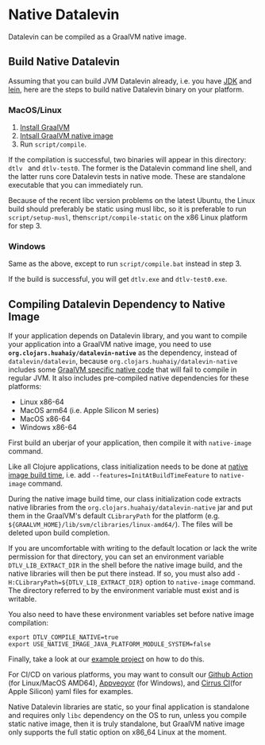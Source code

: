 # Native Datalevin

Datalevin can be compiled as a GraalVM native image.

## Build Native Datalevin

Assuming that you can build JVM Datalevin already, i.e. you have
[JDK](https://openjdk.java.net/) and [lein](https://leiningen.org/), here are
the steps to build native Datalevin binary on your platform.

### MacOS/Linux

1. [Install GraalVM](https://www.graalvm.org/docs/getting-started/#install-graalvm)
2. [Intsall GraalVM native image](https://www.graalvm.org/reference-manual/native-image/)
3. Run `script/compile`.

If the compilation is successful, two binaries will appear in this directory:
`dtlv ` and `dtlv-test0`. The former is the Datalevin command line shell, and the
latter runs core Datalevin tests in native mode. These are standalone
executable that you can immediately run.

Because of the recent libc version problems on the latest Ubuntu, the Linux
build should preferably be static using musl libc, so it is preferable to
run `script/setup-musl`, then`script/compile-static` on the x86 Linux platform
for step 3.

### Windows

Same as the above, except to run `script/compile.bat` instead in step 3.

If the build is successful, you will get `dtlv.exe` and `dtlv-test0.exe`.


## Compiling Datalevin Dependency to Native Image

If your application depends on Datalevin library, and you want to compile your
application into a GraalVM native image, you need to use
**`org.clojars.huahaiy/datalevin-native`** as the dependency, instead of
`datalevin/datalevin`, because `org.clojars.huahaiy/datalevin-native` includes
some [GraalVM specific native
code](https://yyhh.org/blog/2021/02/writing-c-code-in-javaclojure-graalvm-specific-programming/)
that will fail to compile in regular JVM. It also includes pre-compiled native
dependencies for these platforms:

* Linux x86-64
* MacOS arm64 (i.e. Apple Silicon M series)
* MacOS x86-64
* Windows x86-64

First build an uberjar of your application, then compile it with `native-image`
command.

Like all Clojure applications, class initialization needs to be done at [native image
build time](https://github.com/clj-easy/graal-docs#class-initialization), i.e.
add `--features=InitAtBuildTimeFeature` to `native-image` command.

During the native image build time, our class initialization code extracts
native libraries from the `org.clojars.huahaiy/datalevin-native` jar and put
them in the GraalVM's default `CLibraryPath` for the platform (e.g.
`${GRAALVM_HOME}/lib/svm/clibraries/linux-amd64/`). The files will be deleted
upon build completion.

If you are uncomfortable with writing to the default location or lack the write
permission for that directory, you can set an environment variable
`DTLV_LIB_EXTRACT_DIR` in the shell before the native image build, and the
native libraries will then be put there instead. If so, you must also add
`-H:CLibraryPath=${DTLV_LIB_EXTRACT_DIR}` option to `native-image` command. The
directory referred to by the environment variable must exist and is writable.

You also need to have these environment variables set before native image
compilation:

```
export DTLV_COMPILE_NATIVE=true
export USE_NATIVE_IMAGE_JAVA_PLATFORM_MODULE_SYSTEM=false
```

Finally, take a look at our [example
project](https://github.com/juji-io/datalevin/tree/master/native/test-jar) on
how to do this.

For CI/CD on various platforms, you may want to consult our [Github
Action](https://github.com/juji-io/datalevin/blob/master/.github/workflows/release.binaries.yml)
(for Linux/MacOS AMD64),
[Appveoyor](https://github.com/juji-io/datalevin/blob/master/appveyor.yml) (for
Windows), and [Cirrus
CI](https://github.com/juji-io/datalevin/blob/master/.cirrus.yml)(for Apple
Silicon) yaml files for examples.

Native Datalevin libraries are static, so your final application is standalone
and requires only `libc` dependency on the OS to run, unless you compile static
native image, then it is truly standalone, but GraalVM native image only
supports the full static option on x86_64 Linux at the moment.
